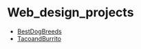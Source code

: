 # Web_design_projects

<ul>
    <li><a href="html_intro/index.html" target="_blank">BestDogBreeds</a></li>
    <li><a href="html5_css/taco.html" target="_blank">TacoandBurrito</a></li>
</ul>